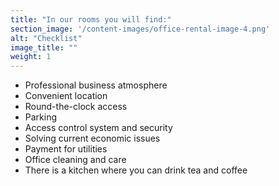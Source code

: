 ```yaml
---
title: "In our rooms you will find:"
section_image: '/content-images/office-rental-image-4.png'
alt: "Checklist"
image_title: ""
weight: 1
---
```


- Professional business atmosphere
- Convenient location
- Round-the-clock access
- Parking
- Access control system and security
- Solving current economic issues
- Payment for utilities
- Office cleaning and care
- There is a kitchen where you can drink tea and coffee
